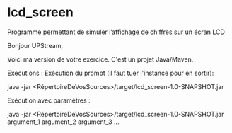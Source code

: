 # lcd_screen
Programme permettant de simuler l’affichage de chiffres sur un écran LCD

Bonjour UPStream,

Voici ma version de votre exercice.
C'est un projet Java/Maven.

Executions :
Exécution du prompt (il faut tuer l'instance pour en sortir):

java -jar <RépertoireDeVosSources>/target/lcd_screen-1.0-SNAPSHOT.jar


Exécution avec paramètres :

java -jar <RépertoireDeVosSources>/target/lcd_screen-1.0-SNAPSHOT.jar argument_1 argument_2 argument_3 ...
